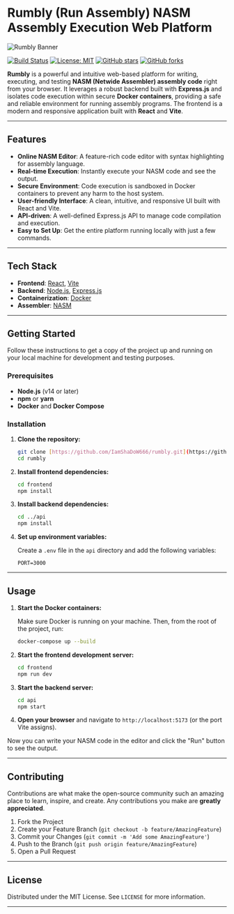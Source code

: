 # Rumbly (Run Assembly) NASM Assembly Execution Web Platform

![Rumbly Banner](https://rumbly.codenik.in/logo.png)

[![Build Status](https://img.shields.io/travis/com/IamShaDoW666/rumbly.svg?style=for-the-badge)](https://travis-ci.com/IamShaDoW666/rumbly)
[![License: MIT](https://img.shields.io/badge/License-MIT-yellow.svg?style=for-the-badge)](https://opensource.org/licenses/MIT)
[![GitHub stars](https://img.shields.io/github/stars/IamShaDoW666/rumbly.svg?style=for-the-badge&logo=github)](https://github.com/IamShaDoW666/rumbly/stargazers)
[![GitHub forks](https://img.shields.io/github/forks/IamShaDoW666/rumbly.svg?style=for-the-badge&logo=github)](https://github.com/IamShaDoW666/rumbly/network)

**Rumbly** is a powerful and intuitive web-based platform for writing, executing, and testing **NASM (Netwide Assembler) assembly code** right from your browser. It leverages a robust backend built with **Express.js** and isolates code execution within secure **Docker containers**, providing a safe and reliable environment for running assembly programs. The frontend is a modern and responsive application built with **React** and **Vite**.

---

## Features

* **Online NASM Editor**: A feature-rich code editor with syntax highlighting for assembly language.
* **Real-time Execution**: Instantly execute your NASM code and see the output.
* **Secure Environment**: Code execution is sandboxed in Docker containers to prevent any harm to the host system.
* **User-friendly Interface**: A clean, intuitive, and responsive UI built with React and Vite.
* **API-driven**: A well-defined Express.js API to manage code compilation and execution.
* **Easy to Set Up**: Get the entire platform running locally with just a few commands.

---

## Tech Stack

* **Frontend**: [React](https://reactjs.org/), [Vite](https://vitejs.dev/)
* **Backend**: [Node.js](https://nodejs.org/), [Express.js](https://expressjs.com/)
* **Containerization**: [Docker](https://www.docker.com/)
* **Assembler**: [NASM](https://www.nasm.us/)

---

## Getting Started

Follow these instructions to get a copy of the project up and running on your local machine for development and testing purposes.

### Prerequisites

* **Node.js** (v14 or later)
* **npm** or **yarn**
* **Docker** and **Docker Compose**

### Installation

1.  **Clone the repository:**
    ```bash
    git clone [https://github.com/IamShaDoW666/rumbly.git](https://github.com/IamShaDoW666/rumbly.git)
    cd rumbly
    ```

2.  **Install frontend dependencies:**
    ```bash
    cd frontend
    npm install
    ```

3.  **Install backend dependencies:**
    ```bash
    cd ../api
    npm install
    ```

4.  **Set up environment variables:**

    Create a `.env` file in the `api` directory and add the following variables:
    ```env
    PORT=3000
    ```

---

## Usage

1.  **Start the Docker containers:**

    Make sure Docker is running on your machine. Then, from the root of the project, run:
    ```bash
    docker-compose up --build
    ```

2.  **Start the frontend development server:**
    ```bash
    cd frontend
    npm run dev
    ```

3.  **Start the backend server:**
    ```bash
    cd api
    npm start
    ```

4.  **Open your browser** and navigate to `http://localhost:5173` (or the port Vite assigns).

Now you can write your NASM code in the editor and click the "Run" button to see the output.

---

## Contributing

Contributions are what make the open-source community such an amazing place to learn, inspire, and create. Any contributions you make are **greatly appreciated**.

1.  Fork the Project
2.  Create your Feature Branch (`git checkout -b feature/AmazingFeature`)
3.  Commit your Changes (`git commit -m 'Add some AmazingFeature'`)
4.  Push to the Branch (`git push origin feature/AmazingFeature`)
5.  Open a Pull Request

---

## License

Distributed under the MIT License. See `LICENSE` for more information.

---
